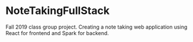 # NoteTakingFullStack
Fall 2019 class group project. Creating a note taking web application using React for frontend and Spark for backend.
